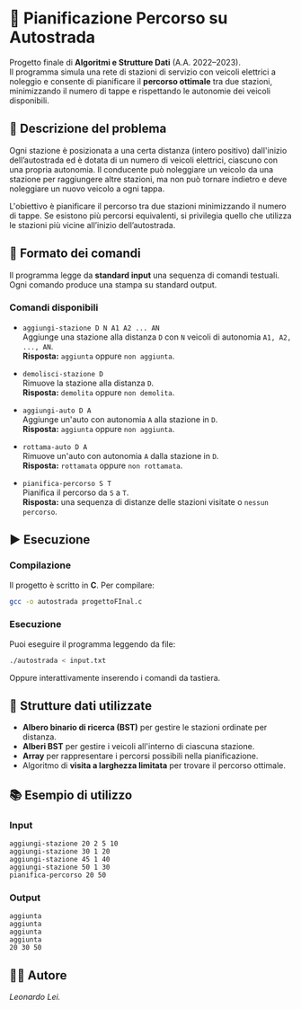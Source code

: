 # 🚗 Pianificazione Percorso su Autostrada

Progetto finale di **Algoritmi e Strutture Dati** (A.A. 2022–2023).  
Il programma simula una rete di stazioni di servizio con veicoli elettrici a noleggio e consente di pianificare il **percorso ottimale** tra due stazioni, minimizzando il numero di tappe e rispettando le autonomie dei veicoli disponibili.

## 🧠 Descrizione del problema

Ogni stazione è posizionata a una certa distanza (intero positivo) dall'inizio dell’autostrada ed è dotata di un numero di veicoli elettrici, ciascuno con una propria autonomia. Il conducente può noleggiare un veicolo da una stazione per raggiungere altre stazioni, ma non può tornare indietro e deve noleggiare un nuovo veicolo a ogni tappa.

L'obiettivo è pianificare il percorso tra due stazioni minimizzando il numero di tappe. Se esistono più percorsi equivalenti, si privilegia quello che utilizza le stazioni più vicine all’inizio dell’autostrada.

## 📄 Formato dei comandi

Il programma legge da **standard input** una sequenza di comandi testuali. Ogni comando produce una stampa su standard output.

### Comandi disponibili

- `aggiungi-stazione D N A1 A2 ... AN`  
  Aggiunge una stazione alla distanza `D` con `N` veicoli di autonomia `A1, A2, ..., AN`.  
  **Risposta:** `aggiunta` oppure `non aggiunta`.

- `demolisci-stazione D`  
  Rimuove la stazione alla distanza `D`.  
  **Risposta:** `demolita` oppure `non demolita`.

- `aggiungi-auto D A`  
  Aggiunge un'auto con autonomia `A` alla stazione in `D`.  
  **Risposta:** `aggiunta` oppure `non aggiunta`.

- `rottama-auto D A`  
  Rimuove un'auto con autonomia `A` dalla stazione in `D`.  
  **Risposta:** `rottamata` oppure `non rottamata`.

- `pianifica-percorso S T`  
  Pianifica il percorso da `S` a `T`.  
  **Risposta:** una sequenza di distanze delle stazioni visitate o `nessun percorso`.

## ▶️ Esecuzione

### Compilazione

Il progetto è scritto in **C**. Per compilare:

```bash
gcc -o autostrada progettoFInal.c
```

### Esecuzione

Puoi eseguire il programma leggendo da file:

```bash
./autostrada < input.txt
```

Oppure interattivamente inserendo i comandi da tastiera.

## 🧱 Strutture dati utilizzate

- **Albero binario di ricerca (BST)** per gestire le stazioni ordinate per distanza.
- **Alberi BST** per gestire i veicoli all'interno di ciascuna stazione.
- **Array** per rappresentare i percorsi possibili nella pianificazione.
- Algoritmo di **visita a larghezza limitata** per trovare il percorso ottimale.

## 📚 Esempio di utilizzo

### Input

```
aggiungi-stazione 20 2 5 10
aggiungi-stazione 30 1 20
aggiungi-stazione 45 1 40
aggiungi-stazione 50 1 30
pianifica-percorso 20 50
```

### Output

```
aggiunta
aggiunta
aggiunta
aggiunta
20 30 50 
```

## 👨‍💻 Autore

*Leonardo Lei.*
